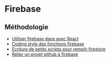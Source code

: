 # Firebase

## Méthodologie
- [Utiliser firebase dans avec React](react)
- [Coding style des fonctions firebase](functions)
- [Ecriture de petits scripts pour remplir firestore](scripts)
- [Relier un projet github à firebase](github)
